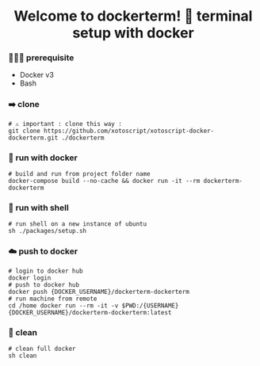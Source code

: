 <h1 align="center">Welcome to dockerterm! 👋 terminal setup with docker</h1>


### 🤷🏼‍♂️ prerequisite
- Docker v3
- Bash

### ➡️ clone
```shell
# ⚠️ important : clone this way :
git clone https://github.com/xotoscript/xotoscript-docker-dockerterm.git ./dockerterm
```

### 👾 run with docker
```shell
# build and run from project folder name
docker-compose build --no-cache && docker run -it --rm dockerterm-dockerterm
```

### 🚀 run with shell
```shell
# run shell on a new instance of ubuntu
sh ./packages/setup.sh
```

### ☁️ push to docker
```shell
# login to docker hub
docker login
# push to docker hub
docker push {DOCKER_USERNAME}/dockerterm-dockerterm
# run machine from remote
cd /home docker run --rm -it -v $PWD:/{USERNAME} {DOCKER_USERNAME}/dockerterm-dockerterm:latest
```

### 🧽 clean
```shell
# clean full docker
sh clean
```

